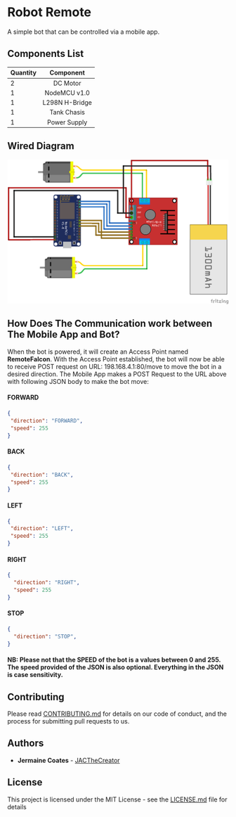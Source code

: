 # Robot Remote
A simple bot that can be controlled via a mobile app.

## Components List
| Quantity      | Component                | 
| ------------- |:------------------------:|
| 2             | DC Motor   | 
| 1             | NodeMCU v1.0              | 
| 1             | L298N H-Bridge      | 
| 1             | Tank Chasis              | 
| 1             | Power Supply              | 

## Wired Diagram
![alt text](https://github.com/JACTheCreator/RobotRemote/blob/master/Robot/wire%20diagram/wire%20diagram.png
 "Wired Diagram")
 
## How Does The Communication work between The Mobile App and Bot?
 When the bot is powered, it will create an Access Point named **RemoteFalcon**. With the Access Point established, 
 the bot will now be able to receive POST request on URL: 198.168.4.1:80/move to move the bot in a desired direction.
 The Mobile App makes a POST Request to the URL above with following JSON body to make the bot move:
 
 #### FORWARD
 ```JSON
{
  "direction": "FORWARD",
  "speed": 255
}
```

 #### BACK
 ```JSON
{
  "direction": "BACK",
  "speed": 255
}
```

 #### LEFT
 ```JSON
{
  "direction": "LEFT",
  "speed": 255
}
```

#### RIGHT
```JSON
{
  "direction": "RIGHT",
  "speed": 255
}
```

#### STOP
```JSON
{
  "direction": "STOP",
}
```

#### NB: Please not that the **SPEED** of the bot is a values between **0 and 255**. The speed provided of the JSON is also **optional**. Everything in the JSON is case sensitivity.

## Contributing

Please read [CONTRIBUTING.md](https://github.com/JACTheCreator/ask-sdk-starter-custom-skill-template-python/blob/master/CONTRIBUTING.md) for details on our code of conduct, and the process for submitting pull requests to us.

## Authors

- **Jermaine Coates** - [JACTheCreator](https://github.com/JACTheCreator)

## License

This project is licensed under the MIT License - see the [LICENSE.md](https://github.com/JACTheCreator/RobotRemote/blob/master/LICENSE) file for details


